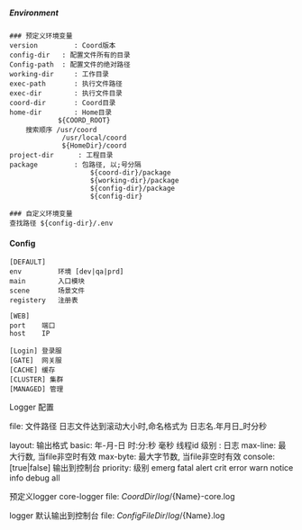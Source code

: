 
##### Environment
    ### 预定义环境变量
    version         : Coord版本
    config-dir   : 配置文件所有的目录
    Config-path  : 配置文件的绝对路径
    working-dir     : 工作目录
    exec-path       : 执行文件路径
    exec-dir        : 执行文件目录
    coord-dir       : Coord目录
    home-dir        : Home目录
                ${COORD_ROOT}
        搜索顺序 /usr/coord
                 /usr/local/coord
                 ${HomeDir}/coord
    project-dir      : 工程目录
    package         : 包路径, 以;号分隔
                        ${coord-dir}/package
                        ${working-dir}/package
                        ${config-dir}/package
                        ${config-dir}

    ### 自定义环境变量
    查找路径 ${config-dir}/.env


#### Config
    [DEFAULT]
    env         环境 [dev|qa|prd]
    main        入口模块
    scene       场景文件
    registery   注册表

    [WEB]
    port    端口
    host    IP

    [Login] 登录服
    [GATE]  网关服
    [CACHE] 缓存
    [CLUSTER] 集群
    [MANAGED] 管理


Logger 配置

file: 文件路径
    日志文件达到滚动大小时,命名格式为 日志名.年月日_时分秒
    
layout: 输出格式
    basic: 年-月-日 时:分:秒 毫秒 线程id 级别 : 日志
max-line: 最大行数, 当file非空时有效
max-byte: 最大字节数, 当file非空时有效
console: [true|false] 输出到控制台
priority: 级别
    emerg 
    fatal
    alert
    crit
    error
    warn
    notice
    info
    debug
    all


预定义logger
core-logger
   file: ${CoordDir}/log/${Name}-core.log 

logger
    默认输出到控制台
    file: ${ConfigFileDir}/log/${Name}.log 

